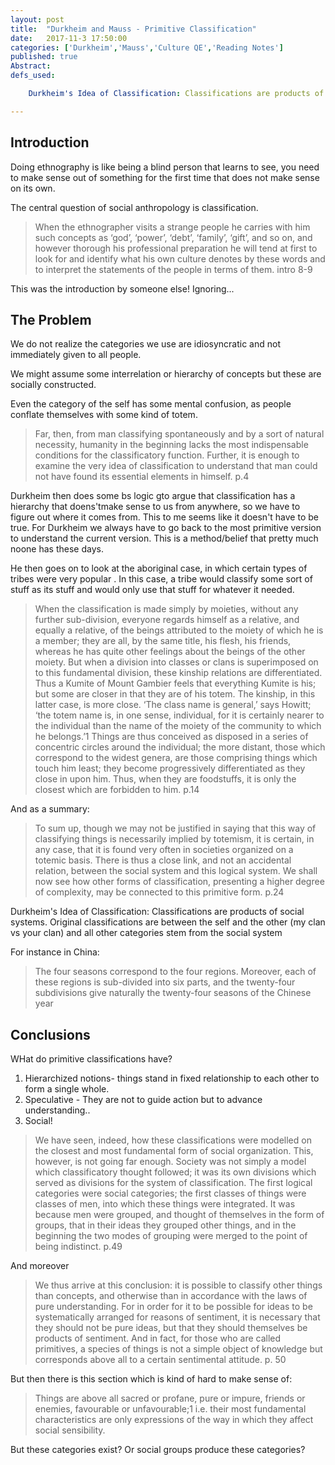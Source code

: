 ```yaml
---
layout: post
title:  "Durkheim and Mauss - Primitive Classification"
date:   2017-11-3 17:50:00
categories: ['Durkheim','Mauss','Culture QE','Reading Notes']
published: true
Abstract:
defs_used:

    Durkheim's Idea of Classification: Classifications are products of social systems. Original classifications are between the self and the other (my clan vs your clan) and all other categories stem from the social system

---
```


## Introduction

Doing ethnography is like being a blind person that learns to see, you need to make sense out of something for the first time that does not make sense on its own.

The central question of social anthropology is classification.
>When the ethnographer visits a strange people he carries with him such concepts as ‘god’,
‘power’, ‘debt’, ‘family’, ‘gift’, and so on, and however thorough his professional preparation
he will tend at first to look for and identify what his own culture denotes by these words
and to interpret the statements of the people in terms of them. intro 8-9

This was the introduction by someone else! Ignoring...

## The Problem

We do not realize the categories we use are idiosyncratic and not immediately given to all people.

We might assume some interrelation or hierarchy of concepts but these are socially constructed.

Even the category of the self has some mental confusion, as people conflate themselves with some kind of totem.

>Far, then, from man classifying spontaneously and by a sort of natural necessity, humanity
in the beginning lacks the most indispensable conditions for the classificatory function.
Further, it is enough to examine the very idea of classification to understand that man could
not have found its essential elements in himself. p.4

Durkheim then does some bs logic gto argue that classification has a hierarchy that doens'tmake sense to us from anywhere, so we have to figure out where it comes from. This to me seems like it doesn't have to be true. For Durkheim we always have to go back to the most primitive version to understand the current version. This is a method/belief that pretty much noone has these days.

He then goes on to look at the aboriginal case, in which certain types of tribes were very popular . In this case, a tribe would classify some sort of stuff as its stuff and would only use that stuff for whatever it needed.

>When the classification is made simply by moieties,
without any further sub-division, everyone regards himself as a relative, and equally a relative,
of the beings attributed to the moiety of which he is a member; they are all, by the
same title, his flesh, his friends, whereas he has quite other feelings about the beings of the
other moiety. But when a division into classes or clans is superimposed on to this fundamental
division, these kinship relations are differentiated. Thus a Kumite of Mount Gambier
feels that everything Kumite is his; but some are closer in that they are of his totem.
The kinship, in this latter case, is more close. ‘The class name is general,’ says Howitt; ‘the
totem name is, in one sense, individual, for it is certainly nearer to the individual than the
name of the moiety of the community to which he belongs.’1 Things are thus conceived
as disposed in a series of concentric circles around the individual; the more distant, those
which correspond to the widest genera, are those comprising things which touch him least;
they become progressively differentiated as they close in upon him. Thus, when they are
foodstuffs, it is only the closest which are forbidden to him. p.14

And as a summary:
>To sum up, though we may not be justified in saying that this way of classifying things
is necessarily implied by totemism, it is certain, in any case, that it is found very often in
societies organized on a totemic basis. There is thus a close link, and not an accidental
relation, between the social system and this logical system. We shall now see how other
forms of classification, presenting a higher degree of complexity, may be connected to this
primitive form. p.24


<def>Durkheim's Idea of Classification: Classifications are products of social systems. Original classifications are between the self and the other (my clan vs your clan) and all other categories stem from the social system</def>

For instance in China:
>The four seasons correspond
to the four regions. Moreover, each of these regions is sub-divided into six parts, and the
twenty-four subdivisions give naturally the twenty-four seasons of the Chinese year

## Conclusions
WHat do primitive classifications have?
1. Hierarchized notions- things stand in fixed relationship to each other to form a single whole.
2. Speculative - They are not to guide action but to advance understanding..
3. Social!

>We have seen, indeed, how these classifications were modelled on the closest and most
fundamental form of social organization. This, however, is not going far enough. Society
was not simply a model which classificatory thought followed; it was its own divisions
which served as divisions for the system of classification. The first logical categories were
social categories; the first classes of things were classes of men, into which these things
were integrated. It was because men were grouped, and thought of themselves in the form
of groups, that in their ideas they grouped other things, and in the beginning the two modes
of grouping were merged to the point of being indistinct. p.49

And moreover
>We thus arrive at this conclusion: it is possible to classify other things than concepts,
and otherwise than in accordance with the laws of pure understanding. For in order for it to
be possible for ideas to be systematically arranged for reasons of sentiment, it is necessary
that they should not be pure ideas, but that they should themselves be products of sentiment.
And in fact, for those who are called primitives, a species of things is not a simple
object of knowledge but corresponds above all to a certain sentimental attitude. p. 50


But then there is this section which is kind of hard to make sense of:
>Things are above all sacred or profane, pure or impure, friends or enemies,
favourable or unfavourable;1 i.e. their most fundamental characteristics are only expressions
of the way in which they affect social sensibility.

But these categories exist? Or social groups produce these categories?
